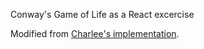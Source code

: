 Conway's Game of Life as a React excercise

Modified from [Charlee's implementation](https://github.com/charlee/react-gameoflife/blob/master/src/Game.js).
